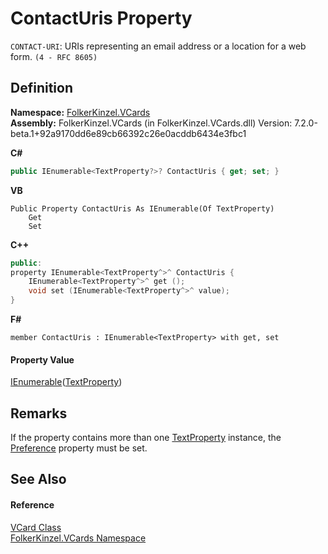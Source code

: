 # ContactUris Property


`CONTACT-URI`: URIs representing an email address or a location for a web form. `(4 - RFC 8605)`



## Definition
**Namespace:** <a href="67dce261-ab8f-dd0a-4c0c-bc2633c1719e.md">FolkerKinzel.VCards</a>  
**Assembly:** FolkerKinzel.VCards (in FolkerKinzel.VCards.dll) Version: 7.2.0-beta.1+92a9170dd6e89cb66392c26e0acddb6434e3fbc1

**C#**
``` C#
public IEnumerable<TextProperty?>? ContactUris { get; set; }
```
**VB**
``` VB
Public Property ContactUris As IEnumerable(Of TextProperty)
	Get
	Set
```
**C++**
``` C++
public:
property IEnumerable<TextProperty^>^ ContactUris {
	IEnumerable<TextProperty^>^ get ();
	void set (IEnumerable<TextProperty^>^ value);
}
```
**F#**
``` F#
member ContactUris : IEnumerable<TextProperty> with get, set
```



#### Property Value
<a href="https://learn.microsoft.com/dotnet/api/system.collections.generic.ienumerable-1" target="_blank" rel="noopener noreferrer">IEnumerable</a>(<a href="27f474f1-d496-3582-a707-2518da27485f.md">TextProperty</a>)

## Remarks
If the property contains more than one <a href="27f474f1-d496-3582-a707-2518da27485f.md">TextProperty</a> instance, the <a href="50760592-ebd2-d6c5-16b0-f752af7dada1.md">Preference</a> property must be set.

## See Also


#### Reference
<a href="23413828-9a4a-2851-b88b-84d0afcb0031.md">VCard Class</a>  
<a href="67dce261-ab8f-dd0a-4c0c-bc2633c1719e.md">FolkerKinzel.VCards Namespace</a>  
